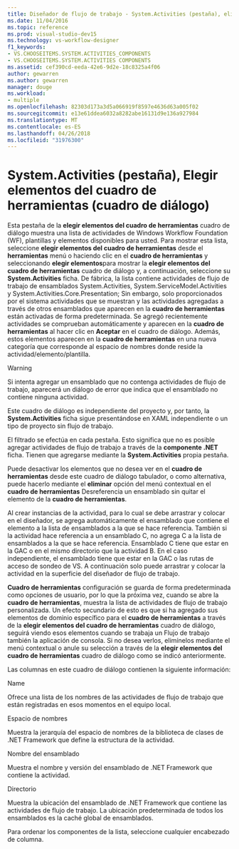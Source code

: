 ```yaml
---
title: Diseñador de flujo de trabajo - System.Activities (pestaña), elija el cuadro de diálogo de elementos de cuadro de herramientas
ms.date: 11/04/2016
ms.topic: reference
ms.prod: visual-studio-dev15
ms.technology: vs-workflow-designer
f1_keywords:
- VS.CHOOSEITEMS.SYSTEM.ACTIVITIES_COMPONENTS
- VS.CHOOSEITEMS.SYSTEM.ACTIVITIES COMPONENTS
ms.assetid: cef390cd-eeda-42e6-9d2e-18c8325a4f06
author: gewarren
ms.author: gewarren
manager: douge
ms.workload:
- multiple
ms.openlocfilehash: 82303d173a3d5a066919f8597e4636d63a005f02
ms.sourcegitcommit: e13e61ddea6032a8282abe16131d9e136a927984
ms.translationtype: MT
ms.contentlocale: es-ES
ms.lasthandoff: 04/26/2018
ms.locfileid: "31976300"
---
```

# <a name="systemactivities-tab-choose-toolbox-items-dialog-box"></a>System.Activities (pestaña), Elegir elementos del cuadro de herramientas (cuadro de diálogo)

Esta pestaña de la **elegir elementos del cuadro de herramientas** cuadro de diálogo muestra una lista de actividades de Windows Workflow Foundation (WF), plantillas y elementos disponibles para usted. Para mostrar esta lista, seleccione **elegir elementos del cuadro de herramientas** desde el **herramientas** menú o haciendo clic en el **cuadro de herramientas** y seleccionando **elegir elementos**para mostrar la **elegir elementos del cuadro de herramientas** cuadro de diálogo y, a continuación, seleccione su **System.Activities** ficha. De fábrica, la lista contiene actividades de flujo de trabajo de ensamblados System.Activities, System.ServiceModel.Activities y System.Activities.Core.Presentation; Sin embargo, solo proporcionados por el sistema actividades que se muestran y las actividades agregadas a través de otros ensamblados que aparecen en la **cuadro de herramientas** están activadas de forma predeterminada. Se agregó recientemente actividades se comprueban automáticamente y aparecen en la **cuadro de herramientas** al hacer clic en **Aceptar** en el cuadro de diálogo. Además, estos elementos aparecen en la **cuadro de herramientas** en una nueva categoría que corresponde al espacio de nombres donde reside la actividad/elemento/plantilla.

> [!WARNING]
> Si intenta agregar un ensamblado que no contenga actividades de flujo de trabajo, aparecerá un diálogo de error que indica que el ensamblado no contiene ninguna actividad.

 Este cuadro de diálogo es independiente del proyecto y, por tanto, la **System.Activities** ficha sigue presentándose en XAML independiente o un tipo de proyecto sin flujo de trabajo.

 El filtrado se efectúa en cada pestaña. Esto significa que no es posible agregar actividades de flujo de trabajo a través de la **componente .NET** ficha. Tienen que agregarse mediante la **System.Activities** propia pestaña.

 Puede desactivar los elementos que no desea ver en el **cuadro de herramientas** desde este cuadro de diálogo tabulador, o como alternativa, puede hacerlo mediante el **eliminar** opción del menú contextual en el **cuadro de herramientas** Desreferencia un ensamblado sin quitar el elemento de la **cuadro de herramientas**.

 Al crear instancias de la actividad, para lo cual se debe arrastrar y colocar en el diseñador, se agrega automáticamente el ensamblado que contiene el elemento a la lista de ensamblados a la que se hace referencia. También si la actividad hace referencia a un ensamblado C, no agrega C a la lista de ensamblados a la que se hace referencia. Ensamblado C tiene que estar en la GAC o en el mismo directorio que la actividad B. En el caso independiente, el ensamblado tiene que estar en la GAC o las rutas de acceso de sondeo de VS. A continuación solo puede arrastrar y colocar la actividad en la superficie del diseñador de flujo de trabajo.

 **Cuadro de herramientas** configuración se guarda de forma predeterminada como opciones de usuario, por lo que la próxima vez, cuando se abre la **cuadro de herramientas**, muestra la lista de actividades de flujo de trabajo personalizada. Un efecto secundario de esto es que si ha agregado sus elementos de dominio específico para el **cuadro de herramientas** a través de la **elegir elementos del cuadro de herramientas** cuadro de diálogo, seguirá viendo esos elementos cuando se trabaja un Flujo de trabajo también la aplicación de consola. Si no desea verlos, elimínelos mediante el menú contextual o anule su selección a través de la **elegir elementos del cuadro de herramientas** cuadro de diálogo como se indicó anteriormente.

 Las columnas en este cuadro de diálogo contienen la siguiente información:

 Name

 Ofrece una lista de los nombres de las actividades de flujo de trabajo que están registradas en esos momentos en el equipo local.

 Espacio de nombres

 Muestra la jerarquía del espacio de nombres de la biblioteca de clases de .NET Framework que define la estructura de la actividad.

 Nombre del ensamblado

 Muestra el nombre y versión del ensamblado de .NET Framework que contiene la actividad.

 Directorio

 Muestra la ubicación del ensamblado de .NET Framework que contiene las actividades de flujo de trabajo. La ubicación predeterminada de todos los ensamblados es la caché global de ensamblados.

 Para ordenar los componentes de la lista, seleccione cualquier encabezado de columna.